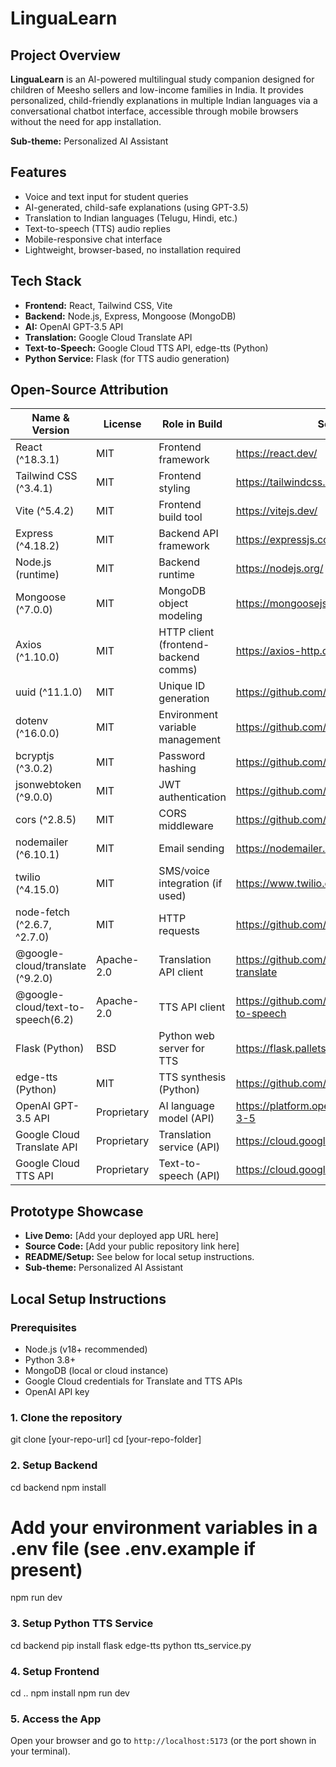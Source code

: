 # LinguaLearn

## Project Overview

**LinguaLearn** is an AI-powered multilingual study companion designed for children of Meesho sellers and low-income families in India. It provides personalized, child-friendly explanations in multiple Indian languages via a conversational chatbot interface, accessible through mobile browsers without the need for app installation.

**Sub-theme:** Personalized AI Assistant

## Features
- Voice and text input for student queries
- AI-generated, child-safe explanations (using GPT-3.5)
- Translation to Indian languages (Telugu, Hindi, etc.)
- Text-to-speech (TTS) audio replies
- Mobile-responsive chat interface
- Lightweight, browser-based, no installation required

## Tech Stack
- **Frontend:** React, Tailwind CSS, Vite
- **Backend:** Node.js, Express, Mongoose (MongoDB)
- **AI:** OpenAI GPT-3.5 API
- **Translation:** Google Cloud Translate API
- **Text-to-Speech:** Google Cloud TTS API, edge-tts (Python)
- **Python Service:** Flask (for TTS audio generation)


## Open-Source Attribution
| Name & Version                   | License     | Role in Build                        | Source Link                                         |
|----------------------------------|-------------|--------------------------------------|-----------------------------------------------------|
| React (^18.3.1)                  | MIT         | Frontend framework                   | https://react.dev/                                  |
| Tailwind CSS (^3.4.1)            | MIT         | Frontend styling                     | https://tailwindcss.com/                            |
| Vite (^5.4.2)                    | MIT         | Frontend build tool                  | https://vitejs.dev/                                 |
| Express (^4.18.2)                | MIT         | Backend API framework                | https://expressjs.com/                              |
| Node.js (runtime)                | MIT         | Backend runtime                      | https://nodejs.org/                                 |
| Mongoose (^7.0.0)                | MIT         | MongoDB object modeling              | https://mongoosejs.com/                             |
| Axios (^1.10.0)                  | MIT         | HTTP client (frontend-backend comms) | https://axios-http.com/                             |
| uuid (^11.1.0)                   | MIT         | Unique ID generation                 | https://github.com/uuidjs/uuid                      |
| dotenv (^16.0.0)                 | MIT         | Environment variable management      | https://github.com/motdotla/dotenv                  |
| bcryptjs (^3.0.2)                | MIT         | Password hashing                     | https://github.com/dcodeIO/bcrypt.js                |
| jsonwebtoken (^9.0.0)            | MIT         | JWT authentication                   | https://github.com/auth0/node-jsonwebtoken          |
| cors (^2.8.5)                    | MIT         | CORS middleware                      | https://github.com/expressjs/cors                   |
| nodemailer (^6.10.1)             | MIT         | Email sending                        | https://nodemailer.com/                             |
| twilio (^4.15.0)                 | MIT         | SMS/voice integration (if used)      | https://www.twilio.com/docs/libraries/node          |
| node-fetch (^2.6.7, ^2.7.0)      | MIT         | HTTP requests                        | https://github.com/node-fetch/node-fetch            |
| @google-cloud/translate (^9.2.0) | Apache-2.0  | Translation API client               | https://github.com/googleapis/nodejs-translate      |
| @google-cloud/text-to-speech(6.2)| Apache-2.0  | TTS API client                       | https://github.com/googleapis/nodejs-text-to-speech |
| Flask (Python)                   | BSD         | Python web server for TTS            | https://flask.palletsprojects.com/                  |
| edge-tts (Python)                | MIT         | TTS synthesis (Python)               | https://github.com/ranyelhousieny/edge-tts          |
| OpenAI GPT-3.5 API               | Proprietary | AI language model (API)              | https://platform.openai.com/docs/models/gpt-3-5     |
| Google Cloud Translate API       | Proprietary | Translation service (API)            | https://cloud.google.com/translate                  |
| Google Cloud TTS API             | Proprietary | Text-to-speech (API)                 | https://cloud.google.com/text-to-speech             |


## Prototype Showcase
- **Live Demo:** [Add your deployed app URL here]
- **Source Code:** [Add your public repository link here]
- **README/Setup:** See below for local setup instructions.
- **Sub-theme:** Personalized AI Assistant


## Local Setup Instructions
### Prerequisites
- Node.js (v18+ recommended)
- Python 3.8+
- MongoDB (local or cloud instance)
- Google Cloud credentials for Translate and TTS APIs
- OpenAI API key

### 1. Clone the repository
git clone [your-repo-url]
cd [your-repo-folder]

### 2. Setup Backend
cd backend
npm install
# Add your environment variables in a .env file (see .env.example if present)
npm run dev

### 3. Setup Python TTS Service
cd backend
pip install flask edge-tts
python tts_service.py

### 4. Setup Frontend
cd ..
npm install
npm run dev

### 5. Access the App
Open your browser and go to `http://localhost:5173` (or the port shown in your terminal).
